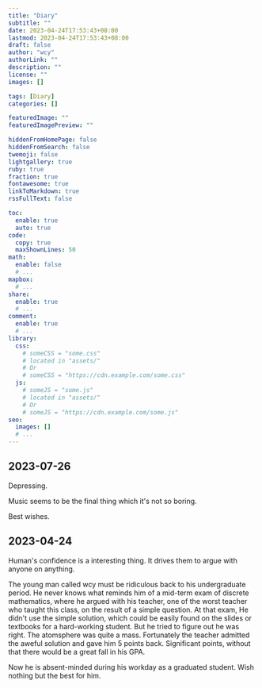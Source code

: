 ```yaml
---
title: "Diary"
subtitle: ""
date: 2023-04-24T17:53:43+08:00
lastmod: 2023-04-24T17:53:43+08:00
draft: false
author: "wcy"
authorLink: ""
description: ""
license: ""
images: []

tags: [Diary]
categories: []

featuredImage: ""
featuredImagePreview: ""

hiddenFromHomePage: false
hiddenFromSearch: false
twemoji: false
lightgallery: true
ruby: true
fraction: true
fontawesome: true
linkToMarkdown: true
rssFullText: false

toc:
  enable: true
  auto: true
code:
  copy: true
  maxShownLines: 50
math:
  enable: false
  # ...
mapbox:
  # ...
share:
  enable: true
  # ...
comment:
  enable: true
  # ...
library:
  css:
    # someCSS = "some.css"
    # located in "assets/"
    # Or
    # someCSS = "https://cdn.example.com/some.css"
  js:
    # someJS = "some.js"
    # located in "assets/"
    # Or
    # someJS = "https://cdn.example.com/some.js"
seo:
  images: []
  # ...
---
```


<!--more-->

## 2023-07-26

Depressing. 

Music seems to be the final thing which it's not so boring. 

Best wishes.

## 2023-04-24

Human's confidence is a interesting thing. It drives them to argue with anyone on anything.

The young man called wcy must be ridiculous back to his undergraduate period. He never knows what reminds him of a mid-term exam of discrete mathematics, where he argued with his teacher, one of the worst teacher who taught this class, on the result of a simple question. At that exam, He didn't use the simple solution, which could be easily found on the slides or textbooks for a hard-working student. But he tried to figure out he was right. The atomsphere was quite a mass. Fortunately the teacher admitted the aweful solution and gave him 5 points back. Significant points, without that there would be a great fall in his GPA.

Now he is absent-minded during his workday as a graduated student. Wish nothing but the best for him.


